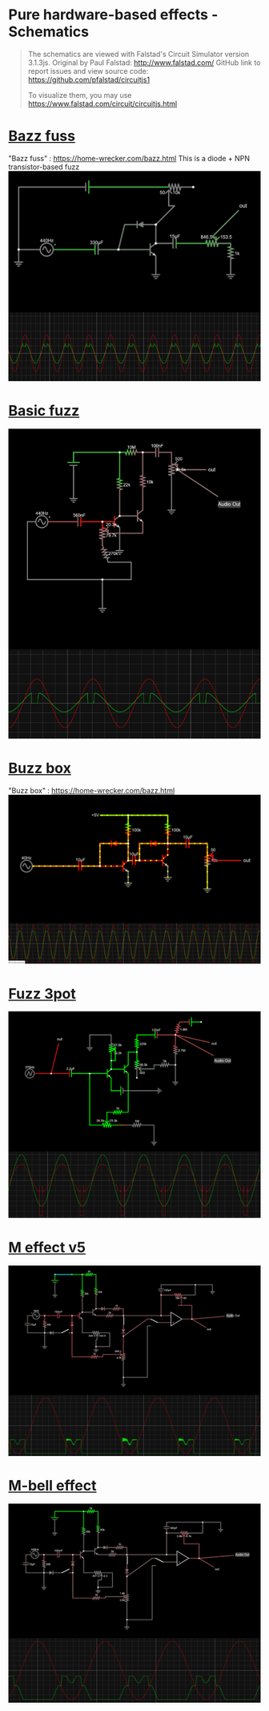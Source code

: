 Pure hardware-based effects - Schematics
===

> The schematics are viewed with Falstad's Circuit Simulator version 3.1.3js.
> Original by Paul Falstad: http://www.falstad.com/
> GitHub link to report issues and view source code: https://github.com/pfalstad/circuitjs1
>
> To visualize them, you may use https://www.falstad.com/circuit/circuitjs.html

# [Bazz fuss](diode-based%20fuzz.txt)
"Bazz fuss" : https://home-wrecker.com/bazz.html
This is a diode + NPN transistor-based fuzz 
![diode-based fuzz](diode-based%20fuzz.png)

# [Basic fuzz](basic%20fuzz.txt)
![basic fuzz](basic%20fuzz.png)

# [Buzz box](buzz%20box.txt)
"Buzz box" : https://home-wrecker.com/bazz.html
![Buzz box](buzz%20box.png)

# [Fuzz 3pot](fuzz%203pot.txt)
![fuzz 3pot](fuzz%203pot.png)

# [M effect v5](M%20effect%20v5.txt)
![M effect v5](M%20effect%20v5.png)

# [M-bell effect](M-bell%20effect.txt)
![M-bell effect](M-bell%20effect.png)

